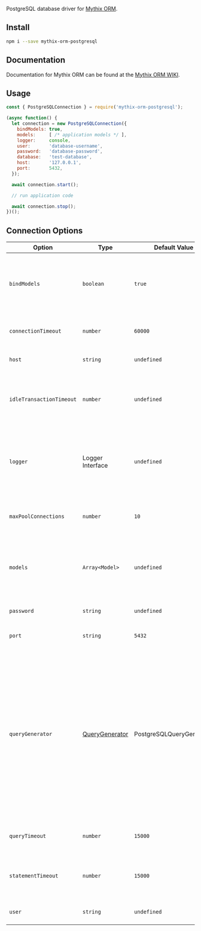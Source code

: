 PostgreSQL database driver for [Mythix ORM](https://www.npmjs.com/package/mythix-orm).

## Install

```bash
npm i --save mythix-orm-postgresql
```

## Documentation

Documentation for Mythix ORM can be found at the [Mythix ORM WIKI](https://github.com/th317erd/mythix-orm/wiki).

## Usage

```javascript
const { PostgreSQLConnection } = require('mythix-orm-postgresql');

(async function() {
  let connection = new PostgreSQLConnection({
    bindModels: true,
    models:     [ /* application models */ ],
    logger:     console,
    user:       'database-username',
    password:   'database-password',
    database:   'test-database',
    host:       '127.0.0.1',
    port:       5432,
  });

  await connection.start();

  // run application code

  await connection.stop();
})();
```

## Connection Options

| Option | Type | Default Value | Description |
| ------ | ---- | ------------- | ----------- |
| `bindModels` | `boolean` | `true` | Bind the models provided to this connection (see the Mythix ORM [Connection Binding](https://github.com/th317erd/mythix-orm/wiki/ConnectionBinding) article for more information). |
| `connectionTimeout` | `number` | `60000` | Number of milliseconds to wait for connection. |
| `host` | `string` | `undefined` | The domain/host used to connect to the database. |
| `idleTransactionTimeout` | `number` | `undefined` | Number of milliseconds before terminating any session with an open idle transaction. |
| `logger` | Logger Interface | `undefined` | Assign a logger to the connection. If a logger is assigned, then every query (and every error) will be logged using this logger. |
| `maxPoolConnections` | `number` | `10` | Maximum number of clients the connection pool should contain. |
| `models` | `Array<Model>` | `undefined` | Models to register with the connection (these models will be bound to the connection if the `boundModels` option is `true`).
| `password` | `string` | `undefined` | The password used to connect to the database. |
| `port` | `string` | `5432` | The port used to connect to the database. |
| `queryGenerator` | [QueryGenerator](https://github.com/th317erd/mythix-orm/wiki/QueryGeneratorBase) | <see>PostgreSQLQueryGenerator</see> | Provide an alternate `QueryGenerator` interface for generating SQL statements for PostgreSQL. This is not usually needed, as the `SQLiteConnection` itself will provide its own generator interface. However, if you want to customize the default query generator, or want to provide your own, you can do so using this option. |
| `queryTimeout` | `number` | `15000` | Number of milliseconds before a query call will timeout. |
| `statementTimeout` | `number` | `15000` | Number of milliseconds before a statement in query will time out. |
| `user` | `string` | `undefined` | The username used to connect to the database. |